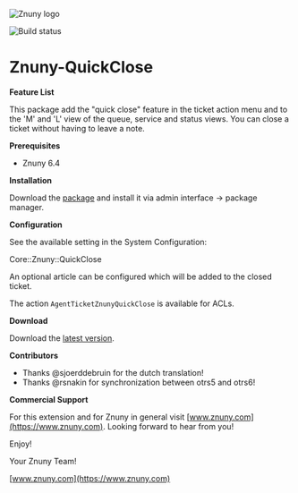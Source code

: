 ![Znuny logo](https://www.znuny.com/assets/images/logo_small.png)

![Build status](https://badge.proxy.znuny.com/Znuny4OTRS-QuickClose/rel-6_4)

Znuny-QuickClose
=====================

**Feature List**

This package add the "quick close" feature in the ticket action menu and to the  'M' and 'L' view of the queue, service and status views. You can close a ticket without having to leave a note.

**Prerequisites**

- Znuny 6.4

**Installation**

Download the [package](https://addons.znuny.com/api/addon_repos/public/2401/latest) and install it via admin interface -> package manager.

**Configuration**

See the available setting in the System Configuration:

Core::Znuny::QuickClose

An optional article can be configured which will be added to the closed ticket.

The action `AgentTicketZnunyQuickClose` is available for ACLs.

**Download**

Download the [latest version](https://addons.znuny.com/api/addon_repos/public/2401/latest).

**Contributors**
- Thanks @sjoerddebruin for the dutch translation!
- Thanks @rsnakin for synchronization between otrs5 and otrs6!

**Commercial Support**

For this extension and for Znuny in general visit [www.znuny.com](https://www.znuny.com). Looking forward to hear from you!

Enjoy!

Your Znuny Team!

[www.znuny.com](https://www.znuny.com)
